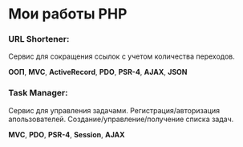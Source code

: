 # Мои работы PHP


### **URL Shortener:**

Сервис для сокращения ссылок с учетом количества переходов.

**ООП**, **MVC**, **ActiveRecord**, **PDO**, **PSR-4**, **AJAX**, **JSON**

### **Task Manager:**

Сервис для управления задачами. Регистрация/авторизация апользователей. Создание/управление/получение списка задач.

**MVC**, **PDO**, **PSR-4**, **Session**, **AJAX**


